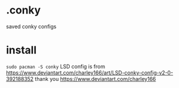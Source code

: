 # .conky
saved conky configs

# install
```sudo pacman -S conky```
LSD config is from https://www.deviantart.com/charley166/art/LSD-conky-config-v2-0-392188352
thank you https://www.deviantart.com/charley166
